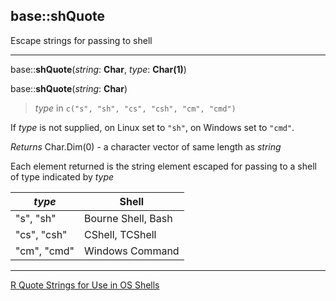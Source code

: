 ## base::shQuote

Escape strings for passing to shell

---

base::**shQuote**(*string*: **Char**, *type*: **Char(1)**)

base::**shQuote**(*string*: **Char**)

> *type* in `c("s", "sh", "cs", "csh", "cm", "cmd")`

If *type* is not supplied, on Linux set to `"sh"`, on Windows set to `"cmd"`.

*Returns* Char.Dim(0) - a character vector of same length as *string*

Each element returned is the string element escaped for passing to a shell of type indicated by *type*

*type* | Shell
-------|--------
"s", "sh" | Bourne Shell, Bash
"cs", "csh" | CShell, TCShell
"cm", "cmd" | Windows Command

---


[R Quote Strings for Use in OS Shells](http://stat.ethz.ch/R-manual/R-patched/library/base/html/shQuote.html)


